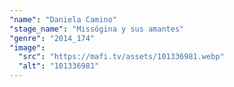 ```yaml
---
"name": "Daniela Camino"
"stage_name": "Missógina y sus amantes"
"genre": "2014_174"
"image":
  "src": "https://mafi.tv/assets/101336981.webp"
  "alt": "101336981"
---
```

